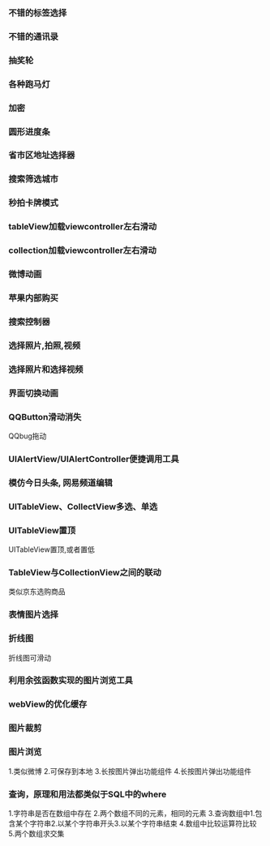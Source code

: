 ### 不错的标签选择

### 不错的通讯录

### 抽奖轮

### 各种跑马灯

### 加密

### 圆形进度条

### 省市区地址选择器

### 搜索筛选城市

### 秒拍卡牌模式

### tableView加载viewcontroller左右滑动

### collection加载viewcontroller左右滑动

### 微博动画

### 苹果内部购买

### 搜索控制器

### 选择照片,拍照,视频

### 选择照片和选择视频

### 界面切换动画

### QQButton滑动消失
QQbug拖动

### UIAlertView/UIAlertController便捷调用工具

### 模仿今日头条, 网易频道编辑

### UITableView、CollectView多选、单选

### UITableView置顶
UITableView置顶,或者置低

### TableView与CollectionView之间的联动
类似京东选购商品

### 表情图片选择

### 折线图
折线图可滑动

### 利用余弦函数实现的图片浏览工具

### webView的优化缓存

### 图片裁剪

### 图片浏览
1.类似微博
2.可保存到本地
3.长按图片弹出功能组件
4.长按图片弹出功能组件

### 查询，原理和用法都类似于SQL中的where
1.字符串是否在数组中存在
2.两个数组不同的元素，相同的元素
3.查询数组中1.包含某个字符串2.以某个字符串开头3.以某个字符串结束
4.数组中比较运算符比较
5.两个数组求交集





















